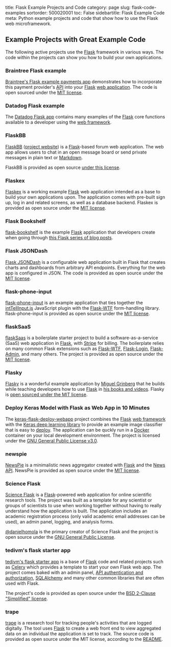 title: Flask Example Projects and Code
category: page
slug: flask-code-examples
sortorder: 500020001
toc: False
sidebartitle: Flask Example Code
meta: Python example projects and code that show how to use the Flask web microframework.


## Example Projects with Great Example Code
The following active projects use the [Flask](/flask.html) framework
in various ways. The code within the projects can show you how to build
your own applications.


### Braintree Flask example
[Braintree's Flask example payments app](https://github.com/braintree/braintree_flask_example)
demonstrates how to incorporate this payment provider's
[API](/application-programming-interfaces.html) into your
[Flask](/flask.html) [web application](/web-development.html).
The code is open sourced under the
[MIT license](https://github.com/braintree/braintree_flask_example/blob/master/LICENSE).


### Datadog Flask example
The [Datadog Flask app](https://github.com/DataDog/trace-examples/tree/master/python/flask)
contains many examples of the [Flask](/flask.html) core functions
available to a developer using the [web framework](/web-frameworks.html).


### FlaskBB
[FlaskBB](https://github.com/flaskbb/flaskbb)
([project website](https://flaskbb.org/)) is a [Flask](/flask.html)-based
forum web application. The web app allows users to chat in an open
message board or send private messages in plain text or 
[Markdown](/markdown.html).

FlaskBB is provided as open source 
[under this license](https://github.com/flaskbb/flaskbb/blob/master/LICENSE).


### Flaskex
[Flaskex](https://github.com/anfederico/Flaskex) is a working example 
[Flask](/flask.html) web application intended as a base to build your
own applications upon. The application comes with pre-built sign up, log in
and related screens, as well as a database backend. Flaskex is provided
as open source under the 
[MIT license](https://github.com/anfederico/Flaskex/blob/master/LICENSE.txt).


### Flask Bookshelf
[flask-bookshelf](https://github.com/damyanbogoev/flask-bookshelf) is the
example [Flask](/flask.html) application that developers create when
going through 
[this Flask series of blog posts](https://damyanon.net/tags/flask-series/).


### Flask JSONDash
[Flask JSONDash](https://github.com/christabor/flask_jsondash) is a 
configurable web application built in Flask that creates charts and
dashboards from arbitrary API endpoints. Everything for the web app
is configured in JSON. The code is provided as open source under the
[MIT license](https://github.com/christabor/flask_jsondash/blob/master/LICENSE).


### flask-phone-input
[flask-phone-input](https://github.com/miguelgrinberg/flask-phone-input)
is an example application that ties together the 
[intTellInput.js](https://github.com/jackocnr/intl-tel-input)
JavaScript plugin with the 
[Flask-WTF](https://flask-wtf.readthedocs.io/en/stable/) form-handling 
library. flask-phone-input is provided as open source under the
[MIT license](https://github.com/miguelgrinberg/flask-phone-input/blob/1a1c227c044474ce0fe133493d7f8b0fb8312409/LICENSE).


### flaskSaaS
[flaskSaas](https://github.com/alectrocute/flaskSaaS) is a boilerplate 
starter project to build a software-as-a-service (SaaS) web application
in [Flask](/flask.html), with [Stripe](/stripe.html) for billing. The
boilerplate relies on many common Flask extensions such as 
[Flask-WTF](https://flask-wtf.readthedocs.io/en/latest/), 
[Flask-Login](https://flask-login.readthedocs.io/en/latest/),
[Flask-Admin](https://flask-admin.readthedocs.io/en/latest/), and
many others. The project is provided as open source under the
[MIT license](https://github.com/alectrocute/flaskSaaS/blob/master/LICENSE).


### Flasky
[Flasky](https://github.com/miguelgrinberg/flasky) is a wonderful
example application by 
[Miguel Grinberg](https://github.com/miguelgrinberg) that he builds
while teaching developers how to use [Flask](/flask.html) in 
[his books and videos](https://courses.miguelgrinberg.com/). Flasky
is [open sourced under the MIT license](https://github.com/miguelgrinberg/flasky/blob/master/LICENSE).


### Deploy Keras Model with Flask as Web App in 10 Minutes
The 
[keras-flask-deploy-webapp](https://github.com/mtobeiyf/keras-flask-deploy-webapp)
project combines the [Flask](/flask.html) [web framework](/web-frameworks.html)
with the [Keras deep learning library](https://keras.io/) to provide
an example image classifier that is easy to [deploy](/deployment.html).
The application can be quckly run in a [Docker](/docker.html) container
on your local development environment. The project is licensed under the
[GNU General Public License v3.0](https://github.com/mtobeiyf/keras-flask-deploy-webapp/blob/master/LICENSE).


### newspie
[NewsPie](https://github.com/skamieniarz/newspie) is a minimalistic news 
aggregator created with [Flask](/flask.html) and the 
[News API](https://newsapi.org/). NewsPie is provided as open source under 
the [MIT license](https://github.com/skamieniarz/newspie/blob/master/LICENSE).


### Science Flask
[Science Flask](https://github.com/danielhomola/science_flask)
is a [Flask](/flask.html)-powered web application for online
scientific research tools. The project was built as a template
for any scientist or groups of scientists to use when working
together without having to really understand how the application
is built. The application includes an academic registration
process (only valid academic email addresses can be used), an
admin panel, logging, and analysis forms.

[@danielhomola](https://github.com/danielhomola) is the
primary creator of Science Flask and the project is open
source under the 
[GNU General Public License](https://github.com/danielhomola/science_flask/blob/master/LICENSE).


### tedivm's flask starter app
[tedivm's flask starter app](https://github.com/tedivm/tedivms-flask) is a 
base of [Flask](/flask.html) code and related projects such as 
[Celery](/celery.html) which provides a template to start your own
Flask web app. The project comes baked with an admin panel, 
[API authentication and authorization](/application-programming-interfaces.html),
[SQLAlchemy](/sqlalchemy.html) and many other common libraries that are
often used with Flask.

The project's code is provided as open source under the
[BSD 2-Clause "Simplified" license](https://github.com/tedivm/tedivms-flask/blob/master/LICENSE.txt).


### trape
[trape](https://github.com/jofpin/trape) is a research tool for tracking
people's activities that are logged digitally. The tool uses 
[Flask](/flask.html) to create a web front end to view aggregated data
on an individual the application is set to track. The source code is
provided as open source under the MIT license, according to the
[README](https://github.com/jofpin/trape/blob/master/README.md).

